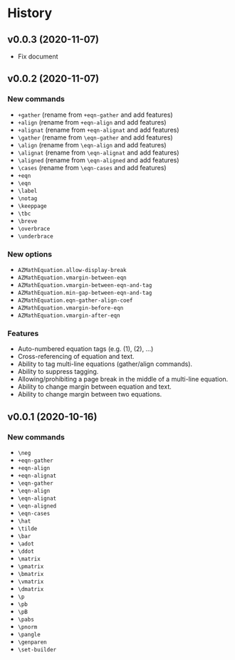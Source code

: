 # History

## v0.0.3 (2020-11-07)

* Fix document

## v0.0.2 (2020-11-07)

### New commands

* `+gather` (rename from `+eqn-gather` and add features)
* `+align` (rename from `+eqn-align` and add features)
* `+alignat` (rename from `+eqn-alignat` and add features)
* `\gather` (rename from `\eqn-gather` and add features)
* `\align` (rename from `\eqn-align` and add features)
* `\alignat` (rename from `\eqn-alignat` and add features)
* `\aligned` (rename from `\eqn-aligned` and add features)
* `\cases` (rename from `\eqn-cases` and add features)
* `+eqn`
* `\eqn`
* `\label`
* `\notag`
* `\keeppage`
* `\tbc`
* `\breve`
* `\overbrace`
* `\underbrace`

### New options

* `AZMathEquation.allow-display-break`
* `AZMathEquation.vmargin-between-eqn`
* `AZMathEquation.vmargin-between-eqn-and-tag`
* `AZMathEquation.min-gap-between-eqn-and-tag`
* `AZMathEquation.eqn-gather-align-coef`
* `AZMathEquation.vmargin-before-eqn`
* `AZMathEquation.vmargin-after-eqn`

### Features

* Auto-numbered equation tags (e.g. (1), (2), ...)
* Cross-referencing of equation and text.
* Ability to tag multi-line equations (gather/align commands).
* Ability to suppress tagging.
* Allowing/prohibiting a page break in the middle of a multi-line equation.
* Ability to change margin between equation and text.
* Ability to change margin between two equations.

## v0.0.1 (2020-10-16)

### New commands

* `\neg`
* `+eqn-gather`
* `+eqn-align`
* `+eqn-alignat`
* `\eqn-gather`
* `\eqn-align`
* `\eqn-alignat`
* `\eqn-aligned`
* `\eqn-cases`
* `\hat`
* `\tilde`
* `\bar`
* `\adot`
* `\ddot`
* `\matrix`
* `\pmatrix`
* `\bmatrix`
* `\vmatrix`
* `\dmatrix`
* `\p`
* `\pb`
* `\pB`
* `\pabs`
* `\pnorm`
* `\pangle`
* `\genparen`
* `\set-builder`
